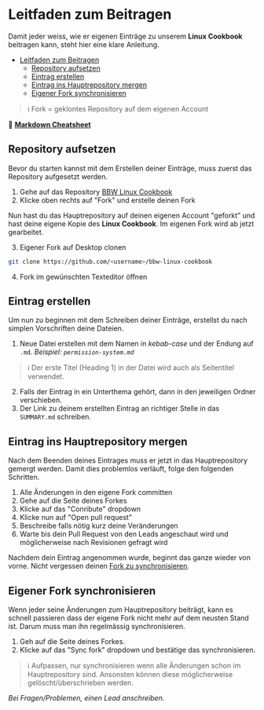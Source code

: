 # Leitfaden zum Beitragen

Damit jeder weiss, wie er eigenen Einträge zu unserem **Linux Cookbook** beitragen kann, steht hier eine klare Anleitung.

- [Leitfaden zum Beitragen](#leitfaden-zum-beitragen)
  - [Repository aufsetzen](#repository-aufsetzen)
  - [Eintrag erstellen](#eintrag-erstellen)
  - [Eintrag ins Hauptrepository mergen](#eintrag-ins-hauptrepository-mergen)
  - [Eigener Fork synchronisieren](#eigener-fork-synchronisieren)

> ℹ️ Fork = geklontes Repository auf dem eigenen Account

📝 **[Markdown Cheatsheet](https://www.markdownguide.org/cheat-sheet/)**

## Repository aufsetzen

Bevor du starten kannst mit dem Erstellen deiner Einträge, muss zuerst das Repository aufgesetzt werden.

1. Gehe auf das Repository [BBW Linux Cookbook](https://github.com/LorenzHohermuth/bbw-linux-cookbook)
2. Klicke oben rechts auf "Fork" und erstelle deinen Fork

Nun hast du das Hauptrepository auf deinen eigenen Account "geforkt" und hast deine eigene Kopie des **Linux Cookbook**. Im eigenen Fork wird ab jetzt gearbeitet.

3. Eigener Fork auf Desktop clonen

```sh
git clone https://github.com/<username>/bbw-linux-cookbook
```

4. Fork im gewünschten Texteditor öffnen

## Eintrag erstellen

Um nun zu beginnen mit dem Schreiben deiner Einträge, erstellst du nach simplen Vorschriften deine Dateien.

1. Neue Datei erstellen mit dem Namen in _kebab-case_ und der Endung auf `.md`. _Beispiel: `permission-system.md`_

> ℹ️ Der erste Titel (Heading 1) in der Datei wird auch als Seitentitel verwendet.

2. Falls der Eintrag in ein Unterthema gehört, dann in den jeweiligen Ordner verschieben.
3. Der Link zu deinem erstellten Eintrag an richtiger Stelle in das `SUMMARY.md` schreiben.

## Eintrag ins Hauptrepository mergen

Nach dem Beenden deines Eintrages muss er jetzt in das Hauptrepository gemergt werden. Damit dies problemlos verläuft, folge den folgenden Schritten.

1. Alle Änderungen in den eigene Fork committen
2. Gehe auf die Seite deines Forkes
3. Klicke auf das "Conribute" dropdown
4. Klicke nun auf "Open pull request"
5. Beschreibe falls nötig kurz deine Veränderungen
6. Warte bis dein Pull Request von den Leads angeschaut wird und möglicherweise nach Revisionen gefragt wird

Nachdem dein Eintrag angenommen wurde, beginnt das ganze wieder von vorne. Nicht vergessen deinen [Fork zu synchronisieren](#eigener-fork-synchronisieren).

## Eigener Fork synchronisieren

Wenn jeder seine Änderungen zum Hauptrepository beiträgt, kann es schnell passieren dass der eigene Fork nicht mehr auf dem neusten Stand ist. Darum muss man ihn regelmässig synchronisieren.

1. Geh auf die Seite deines Forkes.
2. Klicke auf das "Sync fork" dropdown und bestätige das synchronisieren.

> ℹ️ Aufpassen, nur synchronisieren wenn alle Änderungen schon im Hauptrepository sind. Ansonsten können diese möglicherweise gelöscht/überschrieben werden.

_Bei Fragen/Problemen, einen Lead anschreiben._
